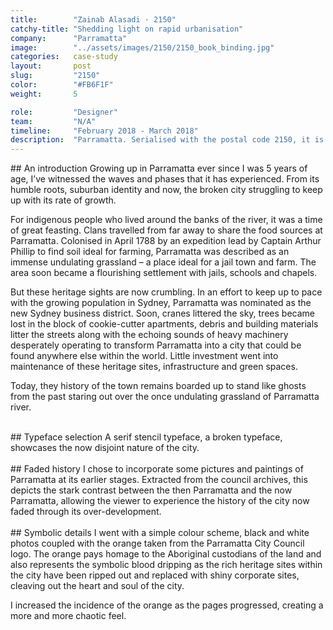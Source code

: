 ```yaml
---
title:        "Zainab Alasadi · 2150"
catchy-title: "Shedding light on rapid urbanisation"
company:      "Parramatta"
image:        "../assets/images/2150/2150_book_binding.jpg"
categories:   case-study
layout:       post
slug:         "2150"
color:        "#FB6F1F"
weight:       5

role:         "Designer"
team:         "N/A"
timeline:     "February 2018 - March 2018"
description:  "Parramatta. Serialised with the postal code 2150, it is second oldest city in Australia and now, predicted to be Sydney’s Central City. With its rich heritage being diminished due to over-development, it is becoming a wealthy enclave confined to people paying top dollar."
---
```


<div markdown="1">
## An introduction
Growing up in Parramatta ever since I was 5 years of age, I’ve witnessed the waves and phases that it has experienced. From its humble roots, suburban identity and now, the broken city struggling to keep up with its rate of growth.

For indigenous people who lived around the banks of the river, it was a time of great feasting. Clans travelled from far away to share the food sources at Parramatta. Colonised in April 1788 by an expedition lead by Captain Arthur Phillip to find soil ideal for farming, Parramatta was described as an immense undulating grassland – a place ideal for a jail town and farm. The area soon became a flourishing settlement with jails, schools and chapels.

But these heritage sights are now crumbling. In an effort to keep up to pace with the growing population in Sydney, Parramatta was nominated as the new Sydney business district. Soon, cranes littered the sky, trees became lost in the block of cookie-cutter apartments, debris and building materials litter the streets along with the echoing sounds of heavy machinery desperately operating to transform Parramatta into a city that could be found anywhere else within the world. Little investment went into maintenance of these heritage sites, infrastructure and green spaces.

Today, they history of the town remains boarded up to stand like ghosts from the past staring out over the once undulating grassland of Parramatta river.
</div>

<div markdown="0">
   <img class="cap" alt="" src="../assets/images/2150/2150_in_cover.jpg">
   <img class="cap" alt="" src="../assets/images/2150/2150_rip_close.jpg">
   <img class="cap" alt="" src="../assets/images/2150/2150_opening_page.jpg">
   <img class="cap" alt="" src="../assets/images/2150/2150_page_closeup.jpg">
   <img class="cap" alt="" src="../assets/images/2150/2150_writing_closeup.jpg">
   <img class="cap" alt="" src="../assets/images/2150/2150_parramatta_town_hall.jpg">
</div>

<div markdown="1">
## Typeface selection
A serif stencil typeface, a broken typeface, showcases the now disjoint nature of the city.
</div>

<div markdown="0">
   <img class="cap" alt="" src="../assets/images/2150/2150_double_text_page.jpg">
   <img class="cap" alt="" src="../assets/images/2150/2150_parramatta_church.jpg">
   <img class="cap" alt="" src="../assets/images/2150/2150_parramatta_parade.jpg">
   <img class="cap" alt="" src="../assets/images/2150/2150_parramatta_tablet.jpg">
   <img class="cap" alt="" src="../assets/images/2150/2150_parramatta_murraybros.jpg">
</div>

<div markdown="1">
## Faded history
I chose to incorporate some pictures and paintings of Parramatta at its earlier stages. Extracted from the council archives, this depicts the stark contrast between the then Parramatta and the now Parramatta, allowing the viewer to experience the history of the city now faded through its over-development.
</div>

<div markdown="0">
   <img class="cap" alt="" src="../assets/images/2150/2150_parra_westfield.jpg">
   <img class="cap" alt="" src="../assets/images/2150/2150_westfields.png">
   <img class="cap" alt="" src="../assets/images/2150/2150_parramatta_high_school.jpg">
   <img class="cap" alt="" src="../assets/images/2150/2150_black_spot.jpg">
   <img class="cap" alt="" src="../assets/images/2150/2150_programme.jpg">
   <img class="cap" alt="" src="../assets/images/2150/2150_david_shoebridge.jpg">
   <img class="cap" alt="" src="../assets/images/2150/2150_crane_sky.jpg">
</div>

<div markdown="1">
## Symbolic details
I went with a simple colour scheme, black and white photos coupled with the orange taken from the Parramatta City Council logo. The orange pays homage to the Aboriginal custodians of the land and also represents the symbolic blood dripping as the rich heritage sites within the city have been ripped out and replaced with shiny corporate sites, cleaving out the heart and soul of the city.

I increased the incidence of the orange as the pages progressed, creating a more and more chaotic feel.
</div>

<div markdown="0">
   <img class="cap" alt="" src="../assets/images/2150/2150_church_cover.jpg">
   <img class="cap" alt="" src="../assets/images/2150/2150_text_book.jpg">
   <img class="cap" alt="" src="../assets/images/2150/2150_text.jpg">
   <img class="cap" alt="" src="../assets/images/2150/2150_parramatta_river.jpg">
   <img class="cap" alt="" src="../assets/images/2150/2150_western_sydney_stadium.jpg">
   <img class="cap" alt="" src="../assets/images/2150/2150_great_western.jpg">
   <img class="cap" alt="" src="../assets/images/2150/2150_drive_away.jpg">
   <img class="cap" alt="" src="../assets/images/2150/2150_cover.jpg">
</div>